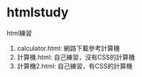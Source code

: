 # htmlstudy
html練習

1. calculator.html: 網路下載參考計算機
2. 計算機.html: 自己練習，沒有CSS的計算機
3. 計算機2.html: 自己練習，有CSS的計算機
